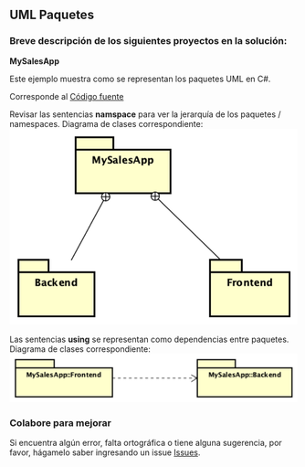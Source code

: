 ## UML Paquetes
### Breve descripción de los siguientes proyectos en la solución:

**MySalesApp**

Este ejemplo muestra como se representan los paquetes UML en C#.


Corresponde al [Código fuente](MySalesApp)

Revisar las sentencias __namspace__ para ver la jerarquía de los paquetes / namespaces.
Diagrama de clases correspondiente: ![Descomposición](imagenes/descomposicion.png)

Las sentencias __using__ se representan como dependencias entre paquetes.
Diagrama de clases correspondiente: ![Uso](imagenes/uses.png)



### Colabore para mejorar ###
Si encuentra algún error, falta ortográfica o tiene alguna sugerencia, por favor, hágamelo saber ingresando un issue [Issues](https://github.com/gamousquesORT/DemosDA1/issues).